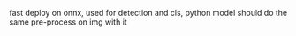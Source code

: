 fast deploy on onnx, used for detection and cls, python model should do the same pre-process on img with it
